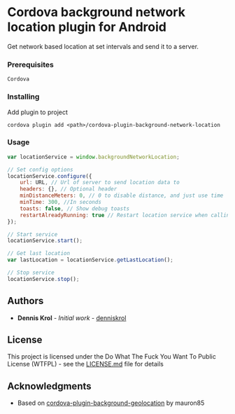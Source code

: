 # Cordova background network location plugin for Android

Get network based location at set intervals and send it to a server.

### Prerequisites

```
Cordova
```

### Installing

Add plugin to project

```
cordova plugin add <path>/cordova-plugin-background-network-location
```

### Usage

```javascript
var locationService = window.backgroundNetworkLocation;

// Set config options
locationService.configure({
    url: URL, // Url of server to send location data to
    headers: {}, // Optional header
    minDistanceMeters: 0, // 0 to disable distance, and just use time
    minTime: 300, //In seconds
    toasts: false, // Show debug toasts
    restartAlreadyRunning: true // Restart location service when calling start() if the service is already running
});

// Start service
locationService.start();

// Get last location
var lastLocation = locationService.getLastLocation();

// Stop service
locationService.stop();
```

## Authors

* **Dennis Krol** - *Initial work* - [denniskrol](https://github.com/denniskrol)

## License

This project is licensed under the Do What The Fuck You Want To Public License (WTFPL) - see the [LICENSE.md](LICENSE.md) file for details

## Acknowledgments

* Based on [cordova-plugin-background-geolocation](https://github.com/mauron85/cordova-plugin-background-geolocation) by mauron85
